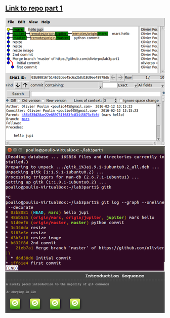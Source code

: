 [Link to repo part 1](https://github.com/olivierpo/lab3part1)
----------
![scr1](images/scr1.png)
![scr2](images/scr2.png)
![branch](images/branching.PNG)
